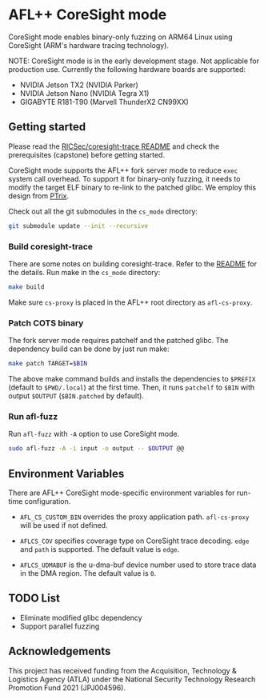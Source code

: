 # AFL++ CoreSight mode

CoreSight mode enables binary-only fuzzing on ARM64 Linux using CoreSight (ARM's hardware tracing technology).

NOTE: CoreSight mode is in the early development stage. Not applicable for production use.
Currently the following hardware boards are supported:
* NVIDIA Jetson TX2 (NVIDIA Parker)
* NVIDIA Jetson Nano (NVIDIA Tegra X1)
* GIGABYTE R181-T90 (Marvell ThunderX2 CN99XX)

## Getting started

Please read the [RICSec/coresight-trace README](https://github.com/RICSecLab/coresight-trace/blob/master/README.md) and check the prerequisites (capstone) before getting started.

CoreSight mode supports the AFL++ fork server mode to reduce `exec` system call
overhead. To support it for binary-only fuzzing, it needs to modify the target
ELF binary to re-link to the patched glibc. We employ this design from
[PTrix](https://github.com/junxzm1990/afl-pt).

Check out all the git submodules in the `cs_mode` directory:

```bash
git submodule update --init --recursive
```

### Build coresight-trace

There are some notes on building coresight-trace. Refer to the [README](https://github.com/RICSecLab/coresight-trace/blob/master/README.md) for the details. Run make in the `cs_mode` directory:

```bash
make build
```

Make sure `cs-proxy` is placed in the AFL++ root directory as `afl-cs-proxy`.

### Patch COTS binary

The fork server mode requires patchelf and the patched glibc. The dependency build can be done by just run make:

```bash
make patch TARGET=$BIN
```

The above make command builds and installs the dependencies to `$PREFIX` (default to `$PWD/.local`) at the first time. Then, it runs `patchelf` to `$BIN` with output `$OUTPUT` (`$BIN.patched` by default).

### Run afl-fuzz

Run `afl-fuzz` with `-A` option to use CoreSight mode.

```bash
sudo afl-fuzz -A -i input -o output -- $OUTPUT @@
```

## Environment Variables

There are AFL++ CoreSight mode-specific environment variables for run-time configuration.

* `AFL_CS_CUSTOM_BIN` overrides the proxy application path. `afl-cs-proxy` will be used if not defined.

* `AFLCS_COV` specifies coverage type on CoreSight trace decoding. `edge` and `path` is supported. The default value is `edge`.
* `AFLCS_UDMABUF` is the u-dma-buf device number used to store trace data in the DMA region. The default value is `0`.

## TODO List

* Eliminate modified glibc dependency
* Support parallel fuzzing

## Acknowledgements

This project has received funding from the Acquisition, Technology & Logistics Agency (ATLA) under the National Security Technology Research Promotion Fund 2021 (JPJ004596).
